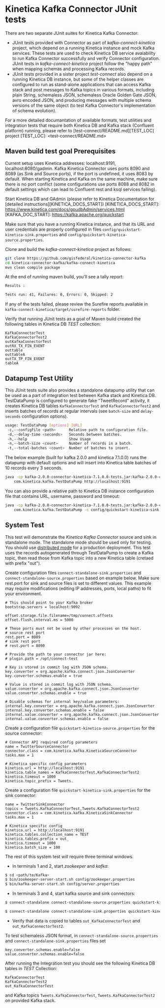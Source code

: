 # Kinetica Kafka Connector JUnit tests

There are two separate JUnit suites for Kinetica Kafka Connector:
- JUnit tests provided with Connector as part of *kafka-connect-kinetica* project, which depend
on a running Kinetica instance and mock Kafka services. These tests are used to check
Kinetica DB service avaiability to run Kafka Connector successfully and verify Connector
configuration. JUnit tests in *kafka-connect-kinetica* project follow the "happy path" when
mapping schemas and processing Kafka records.
- JUnit tests provided in a sister project *test-connect* also depend on a running Kinetica DB
instance, but some of the helper classes are configured to run as stand-alone applications that
can access Kafka stack and post messages to Kafka topics in various formats, including
plain String, schemaless JSON, schemaless Oracle Golden Gate JSON, avro encoded JSON,
and producing messages with multiple schema versions of the same object
(to test Kafka Connector's implementation of schema evolution).

For a more detailed documantation of available formats, test utilities and
integration tests that require both Kinetica DB and Kafka stack (Confluent platform)
running, please refer to [test-connect/README.md][TEST_LOC] project
[TEST_LOC]: <test-connect/README.md>


## Maven build test goal Prerequisites

Current setup uses Kinetica addresses: localhost:9191, localhost:8080/gadmin.
Kafka Kinetica Connector uses ports 8090 and 8089 (as Sink and Source ports), if the
port is undefined, it uses 8083 by default. When starting Kinetica and Kafka on the same machine,
make sure there is no port conflict (some configurations use ports 8088 and 8082 in default
settings which can lead to Confluent rest and ksql services failing).

Start Kinetica DB and GAdmin (please refer to Kinetica Documentation for [detailed instructions][KINETICA_DOCS_START])
[KINETICA_DOCS_START]: <https://www.kinetica.com/docs/gpudbAdmin/services.html>
[KAFKA_DOC_START]: <https://kafka.apache.org/quickstart>

Make sure that you have a running Kinetica instance, and that its URL and user credentials
are properly configured in files `config/quickstart-kinetica-sink.properties`
and `config/quickstart-kinetica-source.properties`.


Clone and build the *kafka-connect-kinetica* project as follows:

```sh
git clone https://github.com/gisfederal/kinetica-connector-kafka
cd kinetica-connector-kafka/kafka-connect-kinetica
mvn clean compile package
```

At the end of running maven build, you'll see a tally report:

```sh
Results :

Tests run: 41, Failures: 0, Errors: 0, Skipped: 2
```

If any of the tests failed, please review the Surefire reports available in
`kafka-connect-kinetica/target/surefire-reports` folder.

Verify that running JUnit tests as a goal of Maven build created the following tables in Kinetica DB *TEST* collection:

```
KafkaConnectorTest
KafkaConnectorTest2
outKafkaConnectorTest
outRX_TX_FIN_EVENT
outtable
outtableA
outTX_TP_FIN_EVENT
tableA
```

## Datapump Test Utility

This JUnit tests suite also provides a standalone datapump utility that can be used as a part of integration test
between Kafka stack and Kinetica DB. TestDataPump is configured to generate fake "TweetRecord" activity, it
creates Kinetica DB tables `KafkaConnectorTest` and `KafkaConnectorTest2` and inserts batches of records
at regular intervals (see `batch-size` and `delay-seconds` configuration options).

```sh
usage: TestDataPump [options] [URL]
 -c,--configFile <path>      Relative path to configuration file.
 -d,--delay-time <seconds>   Seconds between batches.
 -h,--help                   Show Usage
 -n,--batch-size <count>     Number of records in a batch.
 -t,--total-batches <count>  Number of batches to insert.
```

The below example (built for kafka 2.0.0 amd kinetica 7.1.0.0) runs the datapump with default options and will
insert into Kinetica table batches of 10 records every 3 seconds.

```sh
java -cp kafka-2.0.0-connector-kinetica-7.1.0.0-tests.jar:kafka-2.0.0-connector-kinetica-7.1.0.0-jar-with-dependencies.jar \
    com.kinetica.kafka.TestDataPump http://localhost:9191
```
You can also provide a relative path to Kinetica DB instance configuration file that contains URL, username, password and timeout:

```sh
java -cp kafka-2.0.0-connector-kinetica-7.1.0.0-tests.jar:kafka-2.0.0-connector-kinetica-7.1.0.0-jar-with-dependencies.jar \
    com.kinetica.kafka.TestDataPump -c config/quickstart-kinetica-sink.properties
```


## System Test

This test will demonstrate the *Kinetica Kafka Connector* source and sink in standalone mode. The
standalone mode should be used only for testing. You should use  [distributed mode][DIST_MODE] for a
production deployment. This test uses the records autogenerated through TestDataPump to create a Kafka
topic, then read those from Kafka topic into a new Kinetica table (cretaed with prefix "out").

[DIST_MODE]: <https://docs.confluent.io/current/connect/managing.html#configuring-connectors>

Create configuration files `connect-standalone-sink.properties` and `connect-standalone-source.properties`
based on example below. Make sure rest.port for sink and source files is set to different values.
This example may require modifications (editing IP addresses, ports, local paths) to fit your environment.

```
# This should point to your Kafka broker
bootstrap.servers = localhost:9092

offset.storage.file.filename=/tmp/connect.offsets
offset.flush.interval.ms = 5000

# These ports must not be used by other processes on the host.
# source rest port
rest.port = 8089
# sink rest port
# rest.port = 8090

# Provide the path to your connector jar here:
# plugin.path = /opt/connect-test

# Key is stored in commit log with JSON schema.
key.converter = org.apache.kafka.connect.json.JsonConverter
key.converter.schemas.enable = true

# Value is stored in commit log with JSON schema.
value.converter = org.apache.kafka.connect.json.JsonConverter
value.converter.schemas.enable = true

# Disable schemas for internal key/value parameters:
internal.key.converter = org.apache.kafka.connect.json.JsonConverter
internal.key.converter.schemas.enable = false
internal.value.converter = org.apache.kafka.connect.json.JsonConverter
internal.value.converter.schemas.enable = false
```

Create a configuration file `quickstart-kinetica-source.properties` for the source connector:

```
# Connector API required config parameters
name = TwitterSourceConnector
connector.class = com.kinetica.kafka.KineticaSourceConnector
tasks.max = 1

# Kinetica specific config parameters
kinetica.url = http://localhost:9191
kinetica.table_names = KafkaConnectorTest,KafkaConnectorTest2
kinetica.timeout = 1000
kinetica.topic_prefix = Tweets.
```

Create a configuration file `quickstart-kinetica-sink.properties` for the sink connector:

```
name = TwitterSinkConnector
topics = Tweets.KafkaConnectorTest,Tweets.KafkaConnectorTest2
connector.class = com.kinetica.kafka.KineticaSinkConnector
tasks.max = 1

# Kinetica specific config
kinetica.url = http://localhost:9191
kinetica.tables.collection_name = TEST
kinetica.tables.prefix = out_
kinetica.timeout = 1000
kinetica.batch_size = 100
```

The rest of this system test will require three terminal windows.

* In terminals 1 and 2, start *zookeeper* and *kafka*:

```sh
$ cd <path/to/Kafka>
$ bin/zookeeper-server-start.sh config/zookeeper.properties
$ bin/kafka-server-start.sh config/server.properties
```


* In terminals 3 and 4, start kafka source and sink connectors:

```sh
$ connect-standalone connect-standalone-source.properties quickstart-kinetica-source.properties
```

```sh
$ connect-standalone connect-standalone-sink.properties quickstart-kinetica-sink.properties
```


* Verify that data is copied to tables `out_KafkaConnectorTest` and `out_KafkaConnectorTest2`.


To test schemaless JSON format, in `connect-standalone-source.properties` and
`connect-standalone-sink.properties` files set

```
key.converter.schemas.enable=false
value.converter.schemas.enable=false
```

After running the Integration test you should see the following Kinetica DB tables in *TEST* Collection:
```
KafkaConnectorTest
KafkaConnectorTest2
out_KafkaConnectorTest
```
and Kafka topics `Tweets.KafkaConnectorTest`, `Tweets.KafkaConnectorTest2` on provided Kafka stack.
